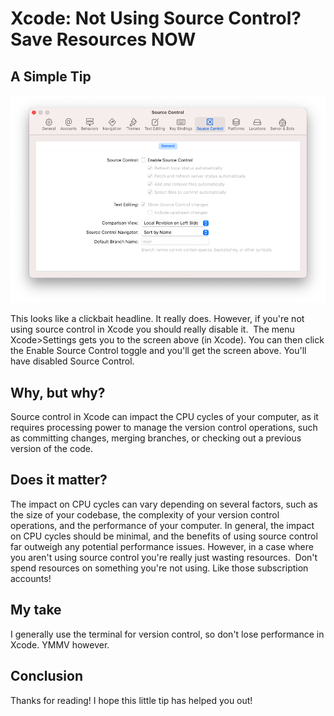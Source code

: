 # Xcode: Not Using Source Control? Save Resources NOW
## A Simple Tip 

![Images/menu.png](Images/menu.png)

This looks like a clickbait headline. It really does.
However, if you're not using source control in Xcode you should really disable it. 
The menu Xcode>Settings gets you to the screen above (in Xcode). You can then click the Enable Source Control toggle and you'll get the screen above. You'll have disabled Source Control.

## Why, but why?
Source control in Xcode can impact the CPU cycles of your computer, as it requires processing power to manage the version control operations, such as committing changes, merging branches, or checking out a previous version of the code.

## Does it matter?

The impact on CPU cycles can vary depending on several factors, such as the size of your codebase, the complexity of your version control operations, and the performance of your computer. In general, the impact on CPU cycles should be minimal, and the benefits of using source control far outweigh any potential performance issues.
However, in a case where you aren't using source control you're really just wasting resources. 
Don't spend resources on something you're not using. Like those subscription accounts!

## My take
I generally use the terminal for version control, so don't lose performance in Xcode. YMMV however.

## Conclusion
Thanks for reading!
I hope this little tip has helped you out!
